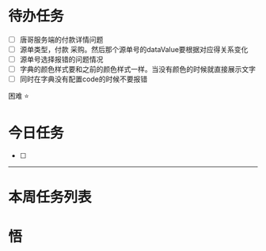 # 待办任务
- [ ] 唐哥服务端的付款详情问题
- [ ] 源单类型，付款 采购。然后那个源单号的dataValue要根据对应得关系变化
- [ ] 源单号选择报错的问题情况
- [ ] 字典的颜色样式要和之前的颜色样式一样。当没有颜色的时候就直接展示文字
- [ ] 同时在字典没有配置code的时候不要报错

困难
⭐

# 今日任务
- [ ] 




------
# 本周任务列表



# 悟